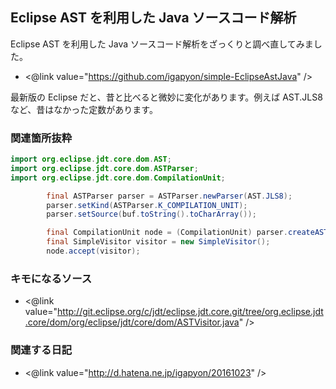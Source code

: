 ## Eclipse AST を利用した Java ソースコード解析

Eclipse AST を利用した Java ソースコード解析をざっくりと調べ直してみました。

* <@link value="https://github.com/igapyon/simple-EclipseAstJava" />


最新版の Eclipse だと、昔と比べると微妙に変化があります。例えば AST.JLS8 など、昔はなかった定数があります。


### 関連箇所抜粋


```java
import org.eclipse.jdt.core.dom.AST;
import org.eclipse.jdt.core.dom.ASTParser;
import org.eclipse.jdt.core.dom.CompilationUnit;

		final ASTParser parser = ASTParser.newParser(AST.JLS8);
		parser.setKind(ASTParser.K_COMPILATION_UNIT);
		parser.setSource(buf.toString().toCharArray());

		final CompilationUnit node = (CompilationUnit) parser.createAST(null);
		final SimpleVisitor visitor = new SimpleVisitor();
		node.accept(visitor);
```



### キモになるソース


* <@link value="http://git.eclipse.org/c/jdt/eclipse.jdt.core.git/tree/org.eclipse.jdt.core/dom/org/eclipse/jdt/core/dom/ASTVisitor.java" />



### 関連する日記


* <@link value="http://d.hatena.ne.jp/igapyon/20161023" />


